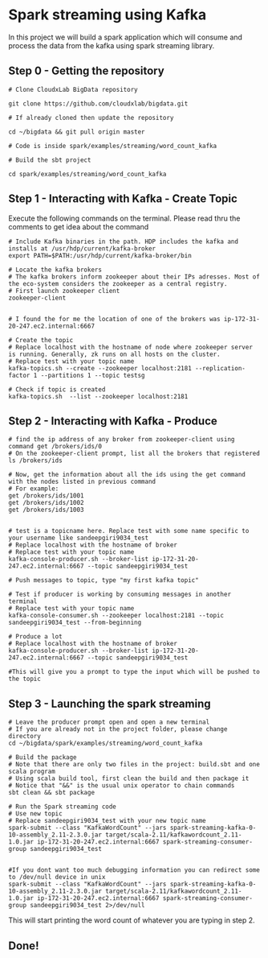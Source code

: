 # Spark streaming using Kafka

In this project we will build a spark application which will consume and process the data from the kafka using spark streaming library.


## Step 0 - Getting the repository


    # Clone CloudxLab BigData repository

    git clone https://github.com/cloudxlab/bigdata.git

    # If already cloned then update the repository

    cd ~/bigdata && git pull origin master

    # Code is inside spark/examples/streaming/word_count_kafka

    # Build the sbt project

    cd spark/examples/streaming/word_count_kafka


## Step 1 - Interacting with Kafka - Create Topic

Execute the following commands on the terminal. Please read thru the comments to get idea about the command

    # Include Kafka binaries in the path. HDP includes the kafka and installs at /usr/hdp/current/kafka-broker
    export PATH=$PATH:/usr/hdp/current/kafka-broker/bin

    # Locate the kafka brokers
    # The kafka brokers inform zookeeper about their IPs adresses. Most of the eco-system considers the zookeeper as a central registry.
    # First launch zookeeper client
    zookeeper-client
    
    
    # I found the for me the location of one of the brokers was ip-172-31-20-247.ec2.internal:6667
       
    # Create the topic
    # Replace localhost with the hostname of node where zookeeper server is running. Generally, zk runs on all hosts on the cluster.
    # Replace test with your topic name
    kafka-topics.sh --create --zookeeper localhost:2181 --replication-factor 1 --partitions 1 --topic testsg

    # Check if topic is created
    kafka-topics.sh  --list --zookeeper localhost:2181

## Step 2 - Interacting with Kafka - Produce 

    # find the ip address of any broker from zookeeper-client using command get /brokers/ids/0
    # On the zookeeper-client prompt, list all the brokers that registered
    ls /brokers/ids
    
    # Now, get the information about all the ids using the get command with the nodes listed in previous command
    # For example:
    get /brokers/ids/1001
    get /brokers/ids/1002
    get /brokers/ids/1003

    
    # test is a topicname here. Replace test with some name specific to your username like sandeepgiri9034_test
    # Replace localhost with the hostname of broker
    # Replace test with your topic name
    kafka-console-producer.sh --broker-list ip-172-31-20-247.ec2.internal:6667 --topic sandeepgiri9034_test

    # Push messages to topic, type "my first kafka topic"

    # Test if producer is working by consuming messages in another terminal
    # Replace test with your topic name
    kafka-console-consumer.sh --zookeeper localhost:2181 --topic sandeepgiri9034_test --from-beginning

    # Produce a lot
    # Replace localhost with the hostname of broker
    kafka-console-producer.sh --broker-list ip-172-31-20-247.ec2.internal:6667 --topic sandeepgiri9034_test 
    
    #This will give you a prompt to type the input which will be pushed to the topic


## Step 3 - Launching the spark streaming
    
    # Leave the producer prompt open and open a new terminal
    # If you are already not in the project folder, please change directory
    cd ~/bigdata/spark/examples/streaming/word_count_kafka
    
    # Build the package
    # Note that there are only two files in the project: build.sbt and one scala program
    # Using scala build tool, first clean the build and then package it
    # Notice that "&&" is the usual unix operator to chain commands
    sbt clean && sbt package

    # Run the Spark streaming code
    # Use new topic
    # Replace sandeepgiri9034_test with your new topic name
    spark-submit --class "KafkaWordCount" --jars spark-streaming-kafka-0-10-assembly_2.11-2.3.0.jar target/scala-2.11/kafkawordcount_2.11-1.0.jar ip-172-31-20-247.ec2.internal:6667 spark-streaming-consumer-group sandeepgiri9034_test

    
    #If you dont want too much debugging information you can redirect some to /dev/null device in unix
    spark-submit --class "KafkaWordCount" --jars spark-streaming-kafka-0-10-assembly_2.11-2.3.0.jar target/scala-2.11/kafkawordcount_2.11-1.0.jar ip-172-31-20-247.ec2.internal:6667 spark-streaming-consumer-group sandeepgiri9034_test 2>/dev/null
    
This will start printing the word count of whatever you are typing in step 2.

## Done!
